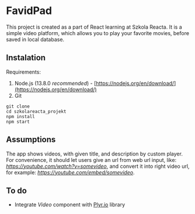 # FavidPad

This project is created as a part of React learning at Szkola Reacta. It is a simple video platform, which allows you to play your favorite movies, before saved in local database.

## Instalation

Requirements:
1. Node.js (13.8.0 *recommended*) - [https://nodejs.org/en/download/](https://nodejs.org/en/download/)
2. Git

```
git clone
cd szkolareacta_projekt
npm install
npm start
```

## Assumptions

The app shows videos, with given title, and description by custom player. For convenience, it should let users give an url from web url input, like: *https://youtube.com/watch?v=somevideo*, and convert it into right video url, for example: *https://youtube.com/embed/somevideo*.

## To do

* Integrate *Video* component with [Plyr.io](https://plyr.io/) library